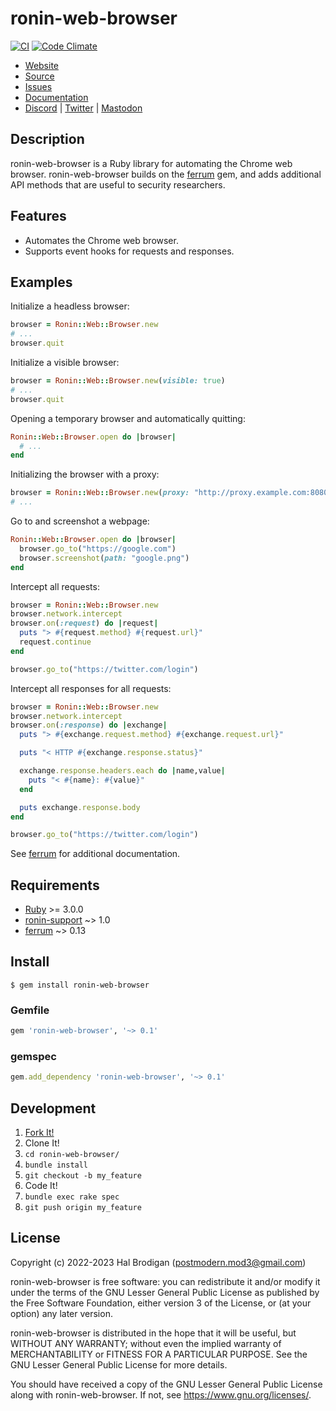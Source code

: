 # ronin-web-browser

[![CI](https://github.com/ronin-rb/ronin-web-browser/actions/workflows/ruby.yml/badge.svg)](https://github.com/ronin-rb/ronin-web-browser/actions/workflows/ruby.yml)
[![Code Climate](https://codeclimate.com/github/ronin-rb/ronin-web-browser.svg)](https://codeclimate.com/github/ronin-rb/ronin-web-browser)

* [Website](https://ronin-rb.dev/)
* [Source](https://github.com/ronin-rb/ronin-web-browser)
* [Issues](https://github.com/ronin-rb/ronin-web-browser/issues)
* [Documentation](https://ronin-rb.dev/docs/ronin-web-browser/frames)
* [Discord](https://discord.gg/6WAb3PsVX9) |
  [Twitter](https://twitter.com/ronin_rb) |
  [Mastodon](https://infosec.exchange/@ronin_rb)

## Description

ronin-web-browser is a Ruby library for automating the Chrome web browser.
ronin-web-browser builds on the [ferrum] gem, and adds additional API methods
that are useful to security researchers.

## Features

* Automates the Chrome web browser.
* Supports event hooks for requests and responses.

## Examples

Initialize a headless browser:

```ruby
browser = Ronin::Web::Browser.new
# ...
browser.quit
```

Initialize a visible browser:

```ruby
browser = Ronin::Web::Browser.new(visible: true)
# ...
browser.quit
```

Opening a temporary browser and automatically quitting:

```ruby
Ronin::Web::Browser.open do |browser|
  # ...
end
```

Initializing the browser with a proxy:

```ruby
browser = Ronin::Web::Browser.new(proxy: "http://proxy.example.com:8080")
# ...
```

Go to and screenshot a webpage:

```ruby
Ronin::Web::Browser.open do |browser|
  browser.go_to("https://google.com")
  browser.screenshot(path: "google.png")
end
```

Intercept all requests:

```ruby
browser = Ronin::Web::Browser.new
browser.network.intercept
browser.on(:request) do |request|
  puts "> #{request.method} #{request.url}"
  request.continue
end

browser.go_to("https://twitter.com/login")
```

Intercept all responses for all requests:

```ruby
browser = Ronin::Web::Browser.new
browser.network.intercept
browser.on(:response) do |exchange|
  puts "> #{exchange.request.method} #{exchange.request.url}"

  puts "< HTTP #{exchange.response.status}"

  exchange.response.headers.each do |name,value|
    puts "< #{name}: #{value}"
  end

  puts exchange.response.body
end

browser.go_to("https://twitter.com/login")
```

See [ferrum] for additional documentation.

## Requirements

* [Ruby] >= 3.0.0
* [ronin-support] ~> 1.0
* [ferrum] ~> 0.13

## Install

```shell
$ gem install ronin-web-browser
```

### Gemfile

```ruby
gem 'ronin-web-browser', '~> 0.1'
```

### gemspec

```ruby
gem.add_dependency 'ronin-web-browser', '~> 0.1'
```

## Development

1. [Fork It!](https://github.com/ronin-rb/ronin-web-browser/fork)
2. Clone It!
3. `cd ronin-web-browser/`
4. `bundle install`
5. `git checkout -b my_feature`
6. Code It!
7. `bundle exec rake spec`
8. `git push origin my_feature`

## License

Copyright (c) 2022-2023 Hal Brodigan (postmodern.mod3@gmail.com)

ronin-web-browser is free software: you can redistribute it and/or modify
it under the terms of the GNU Lesser General Public License as published
by the Free Software Foundation, either version 3 of the License, or
(at your option) any later version.

ronin-web-browser is distributed in the hope that it will be useful,
but WITHOUT ANY WARRANTY; without even the implied warranty of
MERCHANTABILITY or FITNESS FOR A PARTICULAR PURPOSE.  See the
GNU Lesser General Public License for more details.

You should have received a copy of the GNU Lesser General Public License
along with ronin-web-browser.  If not, see <https://www.gnu.org/licenses/>.

[Ruby]: https://www.ruby-lang.org
[ronin-support]: https://github.com/ronin-rb/ronin-support#readme
[ferrum]: https://github.com/rubycdp/ferrum#readme
